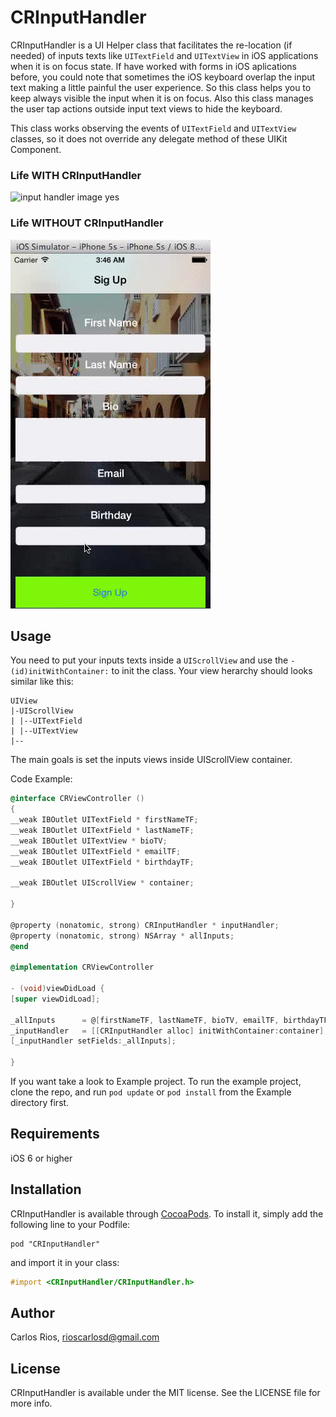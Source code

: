 # CRInputHandler



CRInputHandler is a UI Helper class that facilitates the re-location (if needed) of inputs texts like
`UITextField` and `UITextView` in iOS applications when it is on focus state. If have worked with forms in iOS
aplications before, you could note that sometimes the iOS keyboard overlap the 
input text making a little painful the user experience. So this
class helps you to keep always visible the input when it is on focus.
Also this class manages the user tap actions outside input text views to hide 
the keyboard.

This class works observing the events of `UITextField` and `UITextView` classes,
so it does not override any delegate method of these UIKit Component.

### Life WITH CRInputHandler
![input handler image yes](https://github.com/riosc/InputHandler/blob/master/Example/InputHandler/Images/YES.gif "Wit CRInputHandler")

### Life WITHOUT CRInputHandler
![input handler image not](https://github.com/riosc/InputHandler/blob/master/Example/InputHandler/Images/NOT.gif "Without CRInputHandler")


## Usage

You need to put your inputs texts inside a `UIScrollView` and use the `-(id)initWithContainer:`
to init the class. Your view herarchy should looks similar like this:

```
UIView
|-UIScrollView
| |--UITextField
| |--UITextView
|--

```

The main goals is set the inputs views inside UIScrollView container.

Code Example:
```Objective-C
@interface CRViewController ()
{
__weak IBOutlet UITextField * firstNameTF;
__weak IBOutlet UITextField * lastNameTF;
__weak IBOutlet UITextView * bioTV;
__weak IBOutlet UITextField * emailTF;
__weak IBOutlet UITextField * birthdayTF;

__weak IBOutlet UIScrollView * container;

}

@property (nonatomic, strong) CRInputHandler * inputHandler;
@property (nonatomic, strong) NSArray * allInputs;
@end

@implementation CRViewController

- (void)viewDidLoad {
[super viewDidLoad];

_allInputs      = @[firstNameTF, lastNameTF, bioTV, emailTF, birthdayTF];
_inputHandler   = [[CRInputHandler alloc] initWithContainer:container];
[_inputHandler setFields:_allInputs];

}
```
If you want take a look to Example project. To run the example project, 
clone the repo, and run `pod update` or `pod install` from the Example directory first.

## Requirements 

iOS 6 or higher

## Installation

CRInputHandler is available through [CocoaPods](http://cocoapods.org). To install
it, simply add the following line to your Podfile:

    pod "CRInputHandler"

and import it in your class:
```Objective-C
#import <CRInputHandler/CRInputHandler.h>
```

## Author

Carlos Rios, rioscarlosd@gmail.com

## License

CRInputHandler is available under the MIT license. See the LICENSE file for more info.

